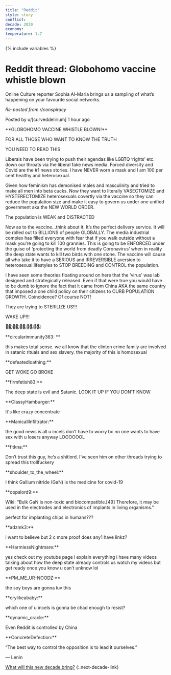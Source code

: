 ```yaml
---
title: "Reddit"
style: story
conflict: 
decade: 2030
economy: 
temperature: 1.7
---
```


{% include variables %}

# Reddit thread: Globohomo vaccine whistle blown

Online Culture reporter Sophia Al-Maria brings us a sampling of what’s happening on your favourite social networks.

*Re-posted from r/conspiracy*

Posted by u/[curveddelirium] 1 hour ago

\*\*GLOBOHOMO VACCINE WHISTLE BLOWN!\*\*

FOR ALL THOSE WHO WANT TO KNOW THE TRUTH

YOU NEED TO READ THIS

Liberals have been trying to push their agendas like LGBTQ ‘rights’ etc. down our throats via the liberal fake news media. Forced diversity and Covid are the \#1 news stories. I have NEVER worn a mask and I am 100 per cent healthy and heterosexual.

Given how feminism has demonised males and masculinity and tried to make all men into beta cucks. Now they want to literally VASECTOMIZE and HYSTERECTOMIZE heterosexuals covertly via the vaccine so they can reduce the population size and make it easy to govern us under one unified government aka the NEW WORLD ORDER.

The population is WEAK and DISTRACTED

Now as to the vaccine…think about it. It’s the perfect delivery service. It will be rolled out to BILLIONS of people GLOBALLY. The media industrial complex has filled everyone with fear that if you walk outside without a mask you’re going to kill 100 grannies. This is going to be ENFORCED under the guise of ‘protecting the world from deadly Coronavirus’ when in reality the deep state wants to kill two birds with one stone. The vaccine will cause all who take it to have a SERIOUS and IRREVERSIBLE aversion to heterosexual lifestyles to STOP BREEDING and CONTROL the population.

I have seen some theories floating around on here that the ‘virus’ was lab designed and strategically released. Even if that were true you would have to be dumb to ignore the fact that it came from China AKA the same country that imposed a one child policy on their citizens to CURB POPULATION GROWTH. Coincidence? Of course NOT!

They are trying to STERILIZE US!!!

WAKE UP!!!

🏳️‍🌈⃠ 🏳️‍🌈⃠ 🏳️‍🌈⃠ 🏳️‍🌈⃠ 🏳️‍🌈⃠

\*\*circularimmunity363: \*\*

this makes total sense. we all know that the clinton crime family are involved in satanic rituals and sex slavery. the majority of this is homosexual

\*\*defeatedloathing:\*\*

GET WOKE GO BROKE

\*\*firmfetish83:\*\*

The deep state is evil and Satanic. LOOK IT UP IF YOU DON’T KNOW

\*\*ClassyHamburger:\*\*

It's like crazy concentrate

\*\*ManicallInfiltrator:\*\*

the good news is all u incels don’t have to worry bc no one wants to have sex with u losers anyway LOOOOOOL

\*\*fitkna:\*\*

Don’t trust this guy, he’s a shitlord. I’ve seen him on other threads trying to spread this trollfuckery

\*\*shoulder\_to\_the\_wheel:\*\*

I think Gallium nitride (GaN) is the medicine for covid-19

\*\*oopslord9:\*\*

Wiki: “Bulk GaN is non-toxic and biocompatible.[49] Therefore, it may be used in the electrodes and electronics of implants in living organisms.”

perfect for implanting chips in humans???

\*\*adzmk3:\*\*

i want to believe but 2 c more proof does any1 have linkz?

\*\*HarmlessNightmare:\*\*

yes check out my youtube page i explain everything i have many videos talking about how the deep state already controls us watch my videos but get ready once you know u can’t unknow lol

\*\*PM\_ME\_UR-NOODZ:\*\*

the soy boys are gonna luv this

\*\*crylikeababy:\*\*

which one of u incels is gonna be chad enough to resist?

\*\*dynamic\_oracle:\*\*

Even Reddit is controlled by China

\*\*ConcreteDefection:\*\*

“The best way to control the opposition is to lead it ourselves.”

― Lenin

[What will this new decade bring?](chapter_grassroots-inequality-rebellion.html)
{:.next-decade-link}

